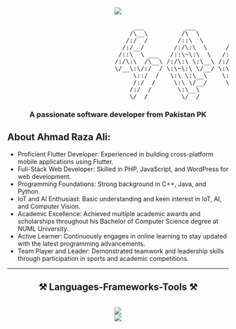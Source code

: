 <h1 align="center">
    <img src="https://readme-typing-svg.herokuapp.com/?font=Righteous&size=35&center=true&vCenter=true&width=500&height=70&duration=4000&lines=Hi+There!+👋;+I'm+Ahmad+Raza+Ali!;" />
</h1>

<pre>
                                  ___           ___           ___       ___       ___     
                                 /\__\         /\  \         /\__\     /\__\     /\  \    
                                /:/  /        /::\  \       /:/  /    /:/  /    /::\  \   
                               /:/__/        /:/\:\  \     /:/  /    /:/  /    /:/\:\  \  
                              /::\  \ ___   /::\~\:\  \   /:/  /    /:/  /    /:/  \:\  \ 
                             /:/\:\  /\__\ /:/\:\ \:\__\ /:/__/    /:/__/    /:/__/ \:\__\
                             \/__\:\/:/  / \:\~\:\ \/__/ \:\  \    \:\  \    \:\  \ /:/  /
                                  \::/  /   \:\ \:\__\    \:\  \    \:\  \    \:\  /:/  / 
                                  /:/  /     \:\ \/__/     \:\  \    \:\  \    \:\/:/  /  
                                 /:/  /       \:\__\        \:\__\    \:\__\    \::/  /   
                                 \/__/         \/__/         \/__/     \/__/     \/__/    
</pre>

<h3 align="center">A passionate software developer from Pakistan PK</h3>

## About Ahmad Raza Ali:


- Proficient Flutter Developer: Experienced in building cross-platform mobile applications using Flutter.
- Full-Stack Web Developer: Skilled in PHP, JavaScript, and WordPress for web development.
- Programming Foundations: Strong background in C++, Java, and Python.
- IoT and AI Enthusiast: Basic understanding and keen interest in IoT, AI, and Computer Vision.
- Academic Excellence: Achieved multiple academic awards and scholarships throughout his Bachelor of Computer Science degree at NUML University.
- Active Learner: Continuously engages in online learning to stay updated with the latest programming advancements.
- Team Player and Leader: Demonstrated teamwork and leadership skills through participation in sports and academic competitions.

<hr/>
 
<h2 align="center">⚒️ Languages-Frameworks-Tools ⚒️</h2>
<br/>
<div align="center">
<img src="https://skillicons.dev/icons?i=flutter,dart,python,cpp,java,vscode,androidstudio,arduino,github,figma,windows" /> <br>
    <img src="https://skillicons.dev/icons?i=php,html,css,javascript,bootstrap,tailwind,firebase,mysql,flask,postman" /><br>
</div>
